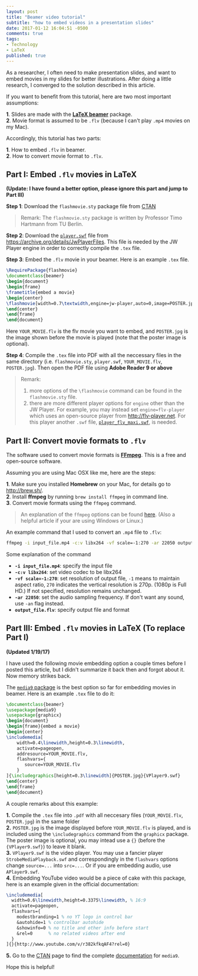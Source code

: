 ```yaml
---
layout: post
title: "Beamer video tutorial"
subtitle: "how to embed videos in a presentation slides"
date: 2017-01-12 16:04:51 -0500
comments: true
tags:
- Technology
- LaTeX
published: true
---
```


As a researcher, I often need to make presentation slides, and want to embed movies in my slides for better illustrations. After doing a little research, I converged to the solution described in this article.

<!--more-->

If you want to benefit from this tutorial, here are two most important assumptions:

**1**. Slides are made with the [**LaTeX beamer**](https://en.wikipedia.org/wiki/Beamer_(LaTeX)) package.  
**2**. Movie format is assumed to be `.flv` (because I can't play `.mp4` movies on my Mac).

Accordingly, this tutorial has two parts:

**1**. How to embed `.flv` in beamer.  
**2**. How to convert movie format to `.flv`.

## Part I: Embed `.flv` movies in LaTeX

**(Update: I have found a better option, please ignore this part and jump to Part III)**

**Step 1**: Download the `flashmovie.sty` package file from [CTAN](http://tug.ctan.org/tex-archive/macros/latex/contrib/flashmovie/)  

> Remark: The `flashmovie.sty` package is written by Professor Timo Hartmann from TU Berlin.

**Step 2**: Download the [`player.swf`](https://ia601703.us.archive.org/8/items/JwPlayerFiles/player.swf) file from <https://archive.org/details/JwPlayerFiles>. This file is needed by the JW Player engine in order to correctly compile the `.tex` file.

**Step 3**: Embed the `.flv` movie in your beamer. Here is an example `.tex` file.

``` latex 
\RequirePackage{flashmovie}
\documentclass{beamer}   
\begin{document}
\begin{frame}
\frametitle{embed a movie}
\begin{center}
\flashmovie[width=0.7\textwidth,engine=jw-player,auto=0,image=POSTER.jpg,controlbar=1,loop=0]{YOUR_MOVIE.flv}
\end{center}    
\end{frame}
\end{document}
```
    
Here `YOUR_MOVIE.flv` is the flv movie you want to embed, and `POSTER.jpg` is the image shown before the movie is played (note that the poster image is optional).

**Step 4**: Compile the `.tex` file into PDF with all the neccessary files in the same directory (i.e. `flashmovie.sty`, `player.swf`, `YOUR_MOVIE.flv`, `POSTER.jpg`). Then open the PDF file using **Adobe Reader 9 or above**

> Remark:  
> 1. more options of the `\flashmovie` command can be found in the `flashmovie.sty` file.  
> 2. there are more different player options for `engine` other than the JW Player. For example, you may instead set `engine=flv-player` which uses an open-source player from <http://flv-player.net>. For this player another `.swf` file, [`player_flv_maxi.swf`](http://flv-player.net/medias/player_flv_maxi.swf), is needed.


## Part II: Convert movie formats to `.flv`

The software used to convert movie formats is [**FFmpeg**](https://ffmpeg.org/). This is a free and open-source software.

Assuming you are using Mac OSX like me, here are the steps:

**1**. Make sure you installed **Homebrew** on your Mac, for details go to <http://brew.sh/>.  
**2**. Install **ffmpeg** by running `brew install ffmpeg` in command line.  
**3**. Convert movie formats using the `ffmpeg` command.

> An explanation of the `ffmpeg` options can be found [here](https://www.virag.si/2012/01/web-video-encoding-tutorial-with-ffmpeg-0-9/). (Also a helpful article if your are using Windows or Linux.)

An example command that I used to convert an `.mp4` file to `.flv`:

``` bash 
ffmpeg -i input_file.mp4 -c:v libx264 -vf scale=-1:270 -ar 22050 output_file.flv
```

Some explanation of the command

* **`-i input_file.mp4`**: specify the input file
* **`-c:v libx264`**: set video codec to be libx264
* **`-vf scale=-1:270`**: set resolution of output file, `-1` means to maintain aspect ratio, `270` indicates the vertical resolution is 270p. (1080p is Full HD.) If not specified, resolution remains unchanged.
* **`-ar 22050`**: set the audio sampling frequency. If don't want any sound, use `-an` flag instead.
* **`output_file.flv`**: specify output file and format

## Part III: Embed `.flv` movies in LaTeX (To replace Part I)

**(Updated 1/19/17)**

I have used the following movie embedding option a couple times before I posted this article, but I didn't summarize it back then and forgot about it. Now memory strikes back.

The [`media9` package](https://www.ctan.org/pkg/media9?lang=en) is the best option so far for embedding movies in beamer. Here is an example `.tex` file to do it:

``` latex 
\documentclass{beamer}   
\usepackage{media9}
\usepackage{graphicx}
\begin{document}
\begin{frame}{embed a movie}
\begin{center}
\includemedia[
	width=0.4\linewidth,height=0.3\linewidth,
	activate=pageopen,
	addresource=YOUR_MOVIE.flv,
	flashvars={
	   source=YOUR_MOVIE.flv
	}
]{\includegraphics[height=0.3\linewidth]{POSTER.jpg}{VPlayer9.swf}
\end{center}
\end{frame}
\end{document}
```

A couple remarks about this example:

**1.** Compile the `.tex` file into `.pdf` with all neccesary files (`YOUR_MOVIE.flv`, `POSTER.jpg`) in the same folder  
**2.** `POSTER.jpg` is the image displayed before `YOUR_MOVIE.flv` is played, and is included using the `\includegraphics` command from the `graphicx` package. The poster image is optional, you may intead use a `{}` (before the `{VPlayer9.swf}`) to leave it blank.  
**3.** `VPlayer9.swf` is the video player. You may use a fancier player `StrobeMediaPlayback.swf` and correspondingly in the `flashvars` options change `source=...` into `src=...`. Or if you are embedding audio, use `APlayer9.swf`.  
**4.** Embedding YouTube video would be a piece of cake with this package, here is an example given in the official documentation:

``` latex 
\includemedia[  width=0.6\linewidth,height=0.3375\linewidth, % 16:9  activate=pageopen,  flashvars={    modestbranding=1 % no YT logo in control bar    &autohide=1 % controlbar autohide    &showinfo=0 % no title and other info before start    &rel=0      % no related videos after end  }]{}{http://www.youtube.com/v/r382kfkqAF4?rel=0}
```
  
**5.** Go to the [CTAN](https://www.ctan.org/pkg/media9?lang=en) page to find the complete [documentation](http://mirrors.ctan.org/macros/latex/contrib/media9/doc/media9.pdf) for `media9`.

Hope this is helpful!
